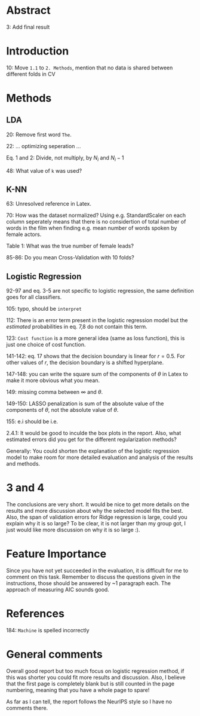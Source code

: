 # Abstract

3: Add final result

# Introduction

10: Move `1.1` to `2. Methods`, mention that no data is shared between different folds in CV

# Methods
## LDA

20: Remove first word `The`.

22: ... optimizing seperation ...

Eq. 1 and 2: Divide, not multiply, by $N_i$ and $N_i - 1$

48: What value of `k` was used?

## K-NN

63: Unresolved reference in Latex.

70: How was the dataset normalized? Using e.g. StandardScaler on each column seperately means that there is no considertion of total number of words in the film when finding e.g. mean number of words spoken by female actors.

Table 1: What was the true number of female leads?

85-86: Do you mean Cross-Validation with 10 folds?

## Logistic Regression

92-97 and eq. 3-5 are not specific to logistic regression, the same definition goes for all classifiers.

105: typo, should be `interpret`

112: There is an error term present in the logistic regression model but the *estimated* probabilities in eq. 7,8 do not contain this term.

123: `Cost function` is a more general idea (same as loss function), this is just one choice of cost function.

141-142: eq. 17 shows that the decision boundary is linear for $r = 0.5$. For other values of $r$, the decision boundary is a shifted hyperplane.

147-148: you can write the square sum of the components of $\theta$ in Latex to make it more obvious what you mean.

149: missing comma between $\infty$ and $\theta$.

149-150: LASSO penalization is sum of the absolute value of the components of $\theta$, not the absolute value of $\theta$.

155: e.i should be i.e.

2.4.1: It would be good to inculde the box plots in the report. Also, what estimated errors did you get for the different regularization methods?

Generally: You could shorten the explanation of the logistic regression model to make room for more detailed evaluation and analysis of the results and methods.

# 3 and 4

The conclusions are very short. It would be nice to get more details on the results and more discussion about why the selected model fits the best. Also, the span of validation errors for Ridge regression is large, could you explain why it is so large? To be clear, it is not larger than my group got, I just would like more discussion on why it is so large :).

# Feature Importance

Since you have not yet succeeded in the evaluation, it is difficult for me to comment on this task. Remember to discuss the questions given in the instructions, those should be answered by ~1 paragraph each. The approach of measuring AIC sounds good.

# References

184: `Machine` is spelled incorrectly

# General comments

Overall good report but too much focus on logistic regression method, if this was shorter you could fit more results and discussion. Also, I believe that the first page is completely blank but is still counted in the page numbering, meaning that you have a whole page to spare!

As far as I can tell, the report follows the NeurIPS style so I have no comments there.
